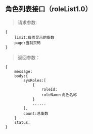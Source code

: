 角色列表接口（roleList1.0）
-----------------------------
>请求参数:
    
    {
        limit:每页显示的条数
        page:当前页码
    }

>返回参数：

	{
	    message:
	    body:{
	        sysRoles:[
                {
                    roleId:
                    roleName:角色名称
                }
                ......
            ],
	        count:总条数
        }
        status:
    }

